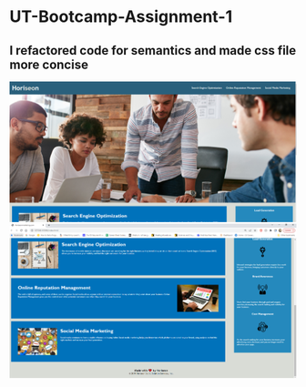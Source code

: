 # UT-Bootcamp-Assignment-1
## I refactored code for semantics and made css file more concise
![alt img](./Assets/images/website-first-half.PNG)
![alt img](./Assets/images/Website-second-half.PNG)